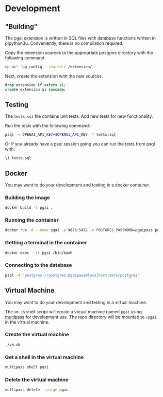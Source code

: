 # Development

## "Building"

The pgai extension is written in SQL files with database functions written in
plpython3u. Conveniently, there is no compilation required.

Copy the extension sources to the appropriate postgres directory with the 
following command.

```bash
cp ai* `pg_config --sharedir`/extension/
```

Next, create the extension with the new sources.

```sql
drop extension if exists ai;
create extension ai cascade;
```

## Testing

The `tests.sql` file contains unit tests. Add new tests for new functionality.

Run the tests with the following command:

```bash
psql -v OPENAI_API_KEY=$OPENAI_API_KEY -f tests.sql
```

Or if you already have a psql session going you can run the tests from psql 
with:

```sql
\i tests.sql
```

## Docker

You may want to do your development and testing in a docker container.

### Building the image

```bash
docker build -t pgai .
```

### Running the container

```bash
docker run -d --name pgai -p 9876:5432 -e POSTGRES_PASSWORD=pgaipass pgai
```

### Getting a terminal in the container

```bash
docker exec --it pgai /bin/bash
```

### Connecting to the database

```bash
psql -d "postgres://postgres:pgaipass@localhost:9876/postgres"
```

## Virtual Machine

You may want to do your development and testing in a virtual machine.

The `vm.sh` shell script will create a virtual machine named `pgai` using 
[multipass](https://multipass.run/) for development use. The repo directory 
will be mounted to `/pgai` in the virtual machine.

### Create the virtual machine

```bash
./vm.sh
```

### Get a shell in the virtual machine

```bash
multipass shell pgai
```

### Delete the virtual machine

```bash
multipass delete --purge pgai
```

